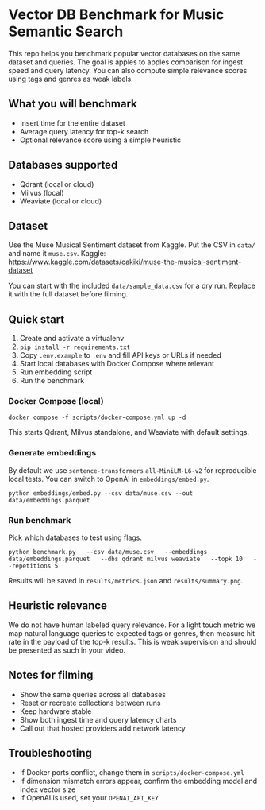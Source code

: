 # Vector DB Benchmark for Music Semantic Search

This repo helps you benchmark popular vector databases on the same dataset and queries. The goal is apples to apples comparison for ingest speed and query latency. You can also compute simple relevance scores using tags and genres as weak labels.

## What you will benchmark

- Insert time for the entire dataset
- Average query latency for top-k search
- Optional relevance score using a simple heuristic

## Databases supported

- Qdrant (local or cloud)
- Milvus (local)
- Weaviate (local or cloud)

## Dataset

Use the Muse Musical Sentiment dataset from Kaggle. Put the CSV in `data/` and name it `muse.csv`.
Kaggle: https://www.kaggle.com/datasets/cakiki/muse-the-musical-sentiment-dataset

You can start with the included `data/sample_data.csv` for a dry run. Replace it with the full dataset before filming.

## Quick start

1. Create and activate a virtualenv
2. `pip install -r requirements.txt`
3. Copy `.env.example` to `.env` and fill API keys or URLs if needed
4. Start local databases with Docker Compose where relevant
5. Run embedding script
6. Run the benchmark

### Docker Compose (local)

```
docker compose -f scripts/docker-compose.yml up -d
```

This starts Qdrant, Milvus standalone, and Weaviate with default settings.

### Generate embeddings

By default we use `sentence-transformers` `all-MiniLM-L6-v2` for reproducible local tests. You can switch to OpenAI in `embeddings/embed.py`.

```
python embeddings/embed.py --csv data/muse.csv --out data/embeddings.parquet
```

### Run benchmark

Pick which databases to test using flags.

```
python benchmark.py   --csv data/muse.csv   --embeddings data/embeddings.parquet   --dbs qdrant milvus weaviate   --topk 10   --repetitions 5
```

Results will be saved in `results/metrics.json` and `results/summary.png`.

## Heuristic relevance

We do not have human labeled query relevance. For a light touch metric we map natural language queries to expected tags or genres, then measure hit rate in the payload of the top-k results. This is weak supervision and should be presented as such in your video.

## Notes for filming

- Show the same queries across all databases
- Reset or recreate collections between runs
- Keep hardware stable
- Show both ingest time and query latency charts
- Call out that hosted providers add network latency

## Troubleshooting

- If Docker ports conflict, change them in `scripts/docker-compose.yml`
- If dimension mismatch errors appear, confirm the embedding model and index vector size
- If OpenAI is used, set your `OPENAI_API_KEY`
